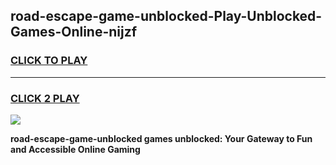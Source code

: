 
## road-escape-game-unblocked-Play-Unblocked-Games-Online-nijzf
<h3>
<a href="https://premium76.site?title=road-escape-game-unblocked&ref=25A">CLICK TO PLAY</a></h3>
<hr>

<h3>
<a href="https://premium76.site?title=road-escape-game-unblocked&ref=25A">CLICK 2 PLAY</a>
  
</h3>

<a href="https://premium76.site?title=road-escape-game-unblocked&ref=25A"><img src="https://clearcache.store/games.png"></a>


**road-escape-game-unblocked games unblocked: Your Gateway to Fun and Accessible Online Gaming**
